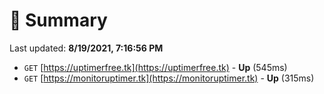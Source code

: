 # 📖 Summary
Last updated: **8/19/2021, 7:16:56 PM**

- `GET` [https://uptimerfree.tk](https://uptimerfree.tk) - **Up** (545ms)
- `GET` [https://monitoruptimer.tk](https://monitoruptimer.tk) - **Up** (315ms)

